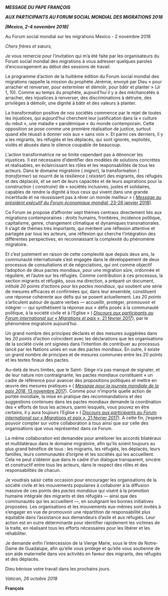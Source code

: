***MESSAGE DU PAPE FRANÇOIS***

***AUX PARTICIPANTS AU FORUM SOCIAL MONDIAL DES MIGRATIONS 2018***

***[Mexico, 2-4 novembre 2018]***

Au Forum social mondial sur les migrations Mexico - 2 novembre 2018

*Chers frères et sœurs,*

Je vous remercie pour l’invitation qui m’a été faite par les organisateurs du Forum social mondial des migrations à vous adresser quelques paroles d’encouragement au début des sessions de travail.

Le programme d’action de la huitième édition du Forum social mondial des migrations rappelle la mission du prophète Jérémie, envoyé par Dieu « pour arracher et renverser, pour exterminer et démolir, pour bâtir et planter » (Jr 1, 10). Comme au temps du prophète, aujourd’hui il y a des méchancetés à arracher, des injustices à renverser, des discriminations à détruire, des privilèges à démolir, une dignité à bâtir et des valeurs à planter.

La transformation positive de nos sociétés commence par le rejet de toutes les injustices, qui aujourd’hui cherchent leur justification dans la « culture du rebut », une maladie « pandémique » du monde contemporain. Cette opposition se pose comme une première réalisation de justice, surtout quand elle réussit à donner voix aux « sans voix ». Et parmi ces derniers, il y a les migrants, les réfugiés et les déplacés, qui sont ignorés, exploités, violés et abusés dans le silence coupable de beaucoup.

L’action transformatrice ne se limite cependant pas à dénoncer les injustices. Il est nécessaire d’identifier des modèles de solutions concrètes et réalisables, en éclaircissant les rôles et les responsabilités de tous les acteurs. Dans le domaine migratoire ( *migrer*), la transformation ( *transformer*) se nourrit de la résilience ( *résister*) des migrants, des réfugiés et des déplacés, et se sert de leurs capacités et de leurs aspirations pour la construction ( *construire*) de « sociétés inclusives, justes et solidaires, capables de rendre la dignité à tous ceux qui vivent dans une grande incertitude et ne réussissent pas à rêver un monde meilleur » ( [*Message au président exécutif du Forum économique mondial*, 23-26 janvier 2018](http://w2.vatican.va/content/francesco/fr/messages/pont-messages/2018/documents/papa-francesco_20180112_messaggio-davos2018.html)).

Ce Forum se propose d’affronter sept thèmes centraux directement liés aux migrations contemporaines : droits humains, frontières, incidence politique, capitalisme, genre, changement climatique et dynamiques transnationales. Il s’agit de thèmes très importants, qui méritent une réflexion attentive et partagée par tous les acteurs, une réflexion qui cherche l’intégration des différentes perspectives, en reconnaissant la complexité du phénomène migratoire.

Et c’est justement en raison de cette complexité que depuis deux ans, la communauté internationale s’est engagée dans le développement de deux processus de consultations et de négociations, qui ont comme objectif l’adoption de deux pactes mondiaux, pour une migration sûre, ordonnée et régulière, et l’autre sur les réfugiés. Comme contribution à ces processus, la section migrants et réfugiés, sous ma direction, a préparé un document, intitulé *20 points d’actions pour les pactes mondiaux*, qui soutient une série de mesures efficaces et confirmées qui, dans leur ensemble, constituent une réponse cohérente aux défis qui se posent actuellement. Les *20 points* s’articulent autour de quatre verbes — accueillir, protéger, promouvoir et intégrer — qui synthétisent la réponse aux « défis posés à la communauté politique, à la société civile et à l’Eglise » ( [*Discours aux participants au Forum international sur « Migrations et paix »*, 21 février 2017](http://w2.vatican.va/content/francesco/fr/speeches/2017/february/documents/papa-francesco_20170221_forum-migrazioni-pace.html)), par le phénomène migratoire aujourd’hui.

Un grand nombre des principes déclarés et des mesures suggérées dans les *20 points d’action* coïncident avec les déclarations que les organisations de la société civile ont signées dans l’intention de contribuer au processus lancé par les Nations unies en vue des pactes mondiaux. En outre, il existe un grand nombre de principes et de mesures communes entre les 20 points et les textes finaux des pactes.

Au-delà de leurs limites, que le Saint- Siège n’a pas manqué de signaler, et de leur nature non contraignante, les pactes mondiaux constituent « un cadre de référence pour avancer des propositions politiques et mettre en œuvre des mesures pratiques » ( [*Message pour la journée mondiale de la paix 2018*, 13 novembre 2017](http://w2.vatican.va/content/francesco/fr/messages/peace/documents/papa-francesco_20171113_messaggio-51giornatamondiale-pace2018.html)). Comme pour n’importe quelle action de portée mondiale, la mise en pratique des recommandations et des suggestions contenues dans les pactes mondiaux demande la coordination des « efforts de tous les acteurs, parmi lesquels, vous pouvez en être certains, il y aura toujours l’Eglise » ( [*Discours aux participants au Forum international sur « Migrations et paix »*, 21 février 2017](http://w2.vatican.va/content/francesco/fr/speeches/2017/february/documents/papa-francesco_20170221_forum-migrazioni-pace.html)). A cette fin, j’espère pouvoir compter sur votre collaboration à tous ainsi que sur celle des organisations que vous représentez dans ce Forum.

La même collaboration est demandée pour améliorer les accords bilatéraux et multilatéraux dans le domaine migratoire, afin qu’ils soient toujours au plus grand bénéfice de tous : les migrants, les réfugiés, les déplacés, leurs familles, leurs communautés d’origine et les sociétés qui les accueillent. Cela ne peut s’obtenir que dans le cadre d’un dialogue transparent, sincère et constructif entre tous les acteurs, dans le respect des rôles et des responsabilités de chacun.

Je voudrais saisir cette occasion pour encourager les organisations de la société civile et les mouvements populaires à collaborer à la diffusion massive de ces points des *pactes mondiaux* qui visent à la promotion humaine intégrale des migrants et des réfugiés — ainsi que des communautés qui les accueillent —, en soulignant les bonnes initiatives proposées. Les organisations et les mouvements eux-mêmes sont invités à s’engager en vue de promouvoir une répartition de responsabilité plus équitable dans l’assistance aux demandeurs d’asile et aux réfugiés. Leur action est en outre déterminante pour identifier rapidement les victimes de la traite, en réalisant tous les efforts nécessaires pour les libérer et les réhabiliter.

Je demande enfin l’intercession de la Vierge Marie, sous le titre de Notre-Dame de Guadalupe, afin qu’elle vous protège et qu’elle vous soutienne de son aide maternelle dans vos activités en faveur des migrants, des réfugiés et des déplacés.

Dieu bénisse votre travail dans les prochains jours.

*Vatican, 26 octobre 2018*

**François**